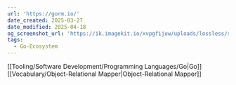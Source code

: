 ```yaml
---
url: 'https://gorm.io/'
date_created: 2025-03-27
date_modified: 2025-04-18
og_screenshot_url: 'https://ik.imagekit.io/xvpgfijuw/uploads/lossless/screenshots/20250605_GORM_og_screenshot.jpeg'
tags:
  - Go-Ecosystem
---
```


[[Tooling/Software Development/Programming Languages/Go|Go]]
[[Vocabulary/Object-Relational Mapper|Object-Relational Mapper]]